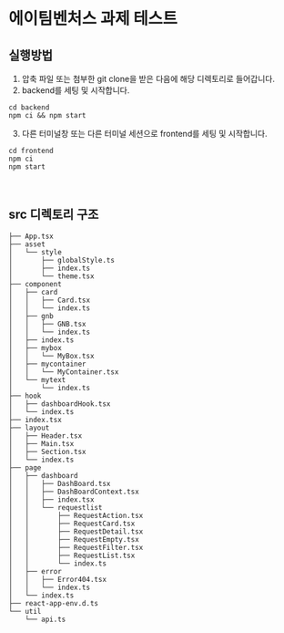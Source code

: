 # 에이팀벤처스 과제 테스트


## 실행방법

1. 압축 파일 또는 첨부한 git clone을 받은 다음에 해당 디렉토리로 들어갑니다.
2. backend를 세팅 및 시작합니다.

```
cd backend
npm ci && npm start
```

3. 다른 터미널창 또는 다른 터미널 세션으로 frontend를 세팅 및 시작합니다.

```
cd frontend
npm ci
npm start
```

​         

## src 디렉토리 구조

```
├── App.tsx
├── asset
│   └── style
│       ├── globalStyle.ts
│       ├── index.ts
│       └── theme.tsx
├── component
│   ├── card
│   │   ├── Card.tsx
│   │   └── index.ts
│   ├── gnb
│   │   ├── GNB.tsx
│   │   └── index.ts
│   ├── index.ts
│   ├── mybox
│   │   └── MyBox.tsx
│   ├── mycontainer
│   │   └── MyContainer.tsx
│   └── mytext
│       └── index.ts
├── hook
│   ├── dashboardHook.tsx
│   └── index.ts
├── index.tsx
├── layout
│   ├── Header.tsx
│   ├── Main.tsx
│   ├── Section.tsx
│   └── index.ts
├── page
│   ├── dashboard
│   │   ├── DashBoard.tsx
│   │   ├── DashBoardContext.tsx
│   │   ├── index.tsx
│   │   └── requestlist
│   │       ├── RequestAction.tsx
│   │       ├── RequestCard.tsx
│   │       ├── RequestDetail.tsx
│   │       ├── RequestEmpty.tsx
│   │       ├── RequestFilter.tsx
│   │       ├── RequestList.tsx
│   │       └── index.ts
│   ├── error
│   │   ├── Error404.tsx
│   │   └── index.ts
│   └── index.ts
├── react-app-env.d.ts
└── util
    └── api.ts

```

